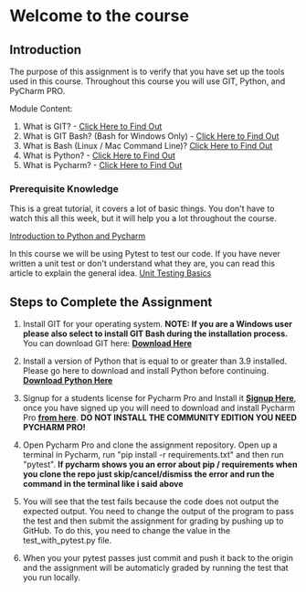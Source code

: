 # Welcome to the course

## Introduction
The purpose of this assignment is to verify that you have set up the tools used in this course. Throughout this course you will use GIT, Python, and PyCharm PRO.

Module Content:

1. What is GIT? - [Click Here to Find Out](https://www.youtube.com/watch?v=2ReR1YJrNOM)
2. What is GIT Bash? (Bash for Windows Only) - [Click Here to Find Out](https://www.youtube.com/watch?v=oQc-2gsjgDg)
3. What is Bash (Linux / Mac Command Line)? [Click Here to Find Out](https://www.youtube.com/watch?v=I4EWvMFj37g)
4. What is Python? - [Click Here to Find Out](https://www.youtube.com/watch?v=Y8Tko2YC5hA)
5. What is Pycharm? - [Click Here to Find Out](https://www.youtube.com/watch?v=Jt0fNgJr400)

### Prerequisite Knowledge

This is a great tutorial, it covers a lot of basic things.  You don't have to watch this all this week, but it will help you a lot throughout the course.

[Introduction to Python and Pycharm](https://www.youtube.com/watch?v=LzYNWme1W6Q)

In this course we will be using Pytest to test our code. If you have never written a unit test or don't understand what
they are, you can read this article to explain the general idea.  [Unit Testing Basics](https://realpython.com/pytest-python-testing/)


## Steps to Complete the Assignment

1. Install GIT for your operating system.  **NOTE:  If you are a Windows user please also select to install GIT Bash during the installation process.** You can download GIT here: **[Download Here](https://git-scm.com/downloads)**

2. Install a version of Python that is equal to or greater than 3.9
installed. Please go here to download and install Python before continuing. **[Download Python Here](https://www.python.org/downloads/)**

3. Signup for a students license for Pycharm Pro and Install it **[Signup Here](https://www.jetbrains.com/community/education/#students)**, once you have signed up you will need to download and install Pycharm Pro **[from here](https://www.jetbrains.com/pycharm/)**.  **DO NOT INSTALL THE COMMUNITY EDITION YOU NEED PYCHARM PRO!**

4. Open Pycharm Pro and clone the assignment repository.  Open up a terminal in Pycharm, run "pip install -r requirements.txt" and then run "pytest".  **If pycharm shows you an error about pip / requirements when you clone the repo just skip/cancel/dismiss the error and run the command in the terminal like i said above**   
5. You will see that the test fails because the code does not output the expected output.   You need to change the output of the program to pass the test and then submit the assignment for grading by pushing up to GitHub. To do this, you need to change the value in the test_with_pytest.py file.
6. When you your pytest passes just commit and push it back to the origin and the assignment will be automaticly graded by running the test that you run locally.


